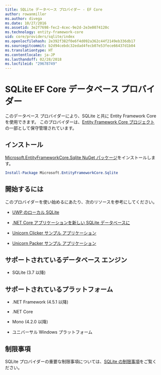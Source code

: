 ```yaml
---
title: SQLite データベース プロバイダー - EF Core
author: rowanmiller
ms.author: divega
ms.date: 10/27/2016
ms.assetid: 3e2f7698-fec2-4cec-9e2d-2e3e0074120c
ms.technology: entity-framework-core
uid: core/providers/sqlite/index
ms.openlocfilehash: 2e392f382f0e6f4d092a362c44f2149eb336db17
ms.sourcegitcommit: b2d94cebdc32edad4fecb07e53fece66437d1b04
ms.translationtype: HT
ms.contentlocale: ja-JP
ms.lasthandoff: 02/28/2018
ms.locfileid: "29678749"
---
```

# <a name="sqlite-ef-core-database-provider"></a>SQLite EF Core データベース プロバイダー

このデータベース プロバイダーにより、SQLite と共に Entity Framework Core を使用できます。 このプロバイダーは、[Entity Framework Core プロジェクト](https://github.com/aspnet/EntityFrameworkCore)の一部として保守管理されています。

## <a name="install"></a>インストール

[Microsoft.EntityFrameworkCore.Sqlite NuGet パッケージ](https://www.nuget.org/packages/Microsoft.EntityFrameworkCore.Sqlite/)をインストールします。

``` powershell
Install-Package Microsoft.EntityFrameworkCore.Sqlite
```

## <a name="get-started"></a>開始するには

このプロバイダーを使い始めるにあたり、次のリソースを参考にしてください。
* [UWP のローカル SQLite](../../get-started/uwp/getting-started.md)

* [.NET Core アプリケーションを新しい SQLite データベースに](../../get-started/netcore/new-db-sqlite.md)

* [Unicorn Clicker サンプル アプリケーション](https://github.com/rowanmiller/UnicornStore/tree/master/UnicornClicker/UWP)

* [Unicorn Packer サンプル アプリケーション](https://github.com/rowanmiller/UnicornStore/tree/master/UnicornPacker)

## <a name="supported-database-engines"></a>サポートされているデータベース エンジン

* SQLite (3.7 以降)

## <a name="supported-platforms"></a>サポートされているプラットフォーム

* .NET Framework (4.5.1 以降)

* .NET Core

* Mono (4.2.0 以降)

* ユニバーサル Windows プラットフォーム

## <a name="limitations"></a>制限事項

SQLite プロバイダーの重要な制限事項については、[SQLite の制限事項](limitations.md)をご覧ください。
